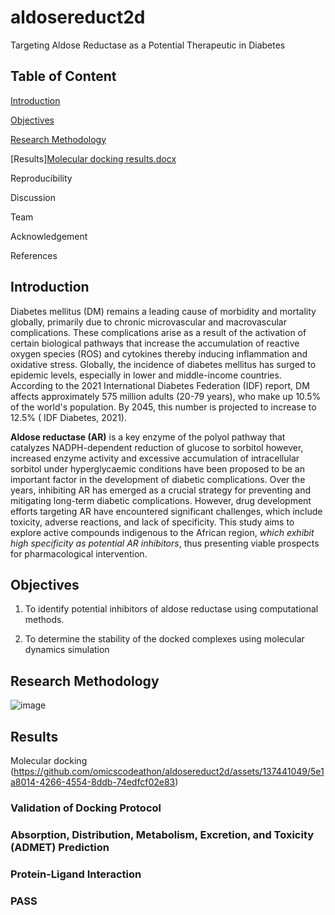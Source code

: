 # aldosereduct2d

Targeting Aldose Reductase as a Potential Therapeutic in Diabetes

## Table of Content

[Introduction](https://github.com/omicscodeathon/aldosereduct2d#introduction)

[Objectives](https://github.com/omicscodeathon/aldosereduct2d#objectives)


[Research Methodology](https://github.com/omicscodeathon/aldosereduct2d#research-methodology)  

[Results][Molecular docking results.docx](https://github.com/omicscodeathon/aldosereduct2d/files/14830806/Molecular.docking.results.docx)

Reproducibility

Discussion

Team

Acknowledgement

References

## Introduction

Diabetes mellitus (DM) remains a leading cause of morbidity and mortality globally, primarily due to chronic microvascular and macrovascular complications. These complications arise as a result of the activation of certain biological pathways that increase the accumulation of reactive oxygen species (ROS) and cytokines thereby inducing inflammation and oxidative stress.
Globally, the incidence of diabetes mellitus has surged to epidemic levels, especially in lower and middle-income countries. According to the 2021 International Diabetes Federation (IDF) report, DM affects approximately 575 million adults (20-79 years), who make up 10.5% of the world's population. By 2045, this number is projected to increase to 12.5% ( IDF Diabetes, 2021). 

**Aldose reductase (AR)** is a key enzyme of the polyol pathway that catalyzes NADPH-dependent reduction of glucose to sorbitol however, increased enzyme activity and excessive accumulation of intracellular sorbitol under hyperglycaemic conditions have been proposed to be an important factor in the development of diabetic complications. Over the years, inhibiting AR has emerged as a crucial strategy for preventing and mitigating long-term diabetic complications. However, drug development efforts targeting AR have encountered significant challenges, which include toxicity, adverse reactions, and lack of specificity. This study aims to explore active compounds indigenous to the African region, _which exhibit high specificity as potential AR inhibitors_, thus presenting viable prospects for pharmacological intervention.

## Objectives

1. To identify potential inhibitors of aldose reductase using computational methods.
   
2. To determine the stability of the docked complexes using molecular dynamics simulation

## Research Methodology
![image](https://github.com/omicscodeathon/aldosereduct2d/assets/137441049/5e1a8014-4266-4554-8ddb-74edfcf02e83)


## Results
Molecular docking
(https://github.com/omicscodeathon/aldosereduct2d/assets/137441049/5e1a8014-4266-4554-8ddb-74edfcf02e83)

### Validation of Docking Protocol

### Absorption, Distribution, Metabolism, Excretion, and Toxicity (ADMET) Prediction

### Protein-Ligand Interaction

###  PASS 







